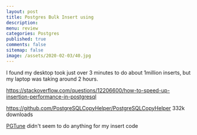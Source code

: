 ```yaml
---
layout: post
title: Postgres Bulk Insert using
description: 
menu: review
categories: Postgres
published: true 
comments: false     
sitemap: false
image: /assets/2020-02-03/40.jpg
---
```


<!-- ![alt text](/assets/2020-02-03/41.jpg "Choosing an image"){:width="600px"} -->

I found my desktop took just over 3 minutes to do about 1million inserts, but my laptop was taking around 2 hours.

https://stackoverflow.com/questions/12206600/how-to-speed-up-insertion-performance-in-postgresql

https://github.com/PostgreSQLCopyHelper/PostgreSQLCopyHelper
332k downloads





[PGTune](https://pgtune.leopard.in.ua/#/) didn't seem to do anything for my insert code

